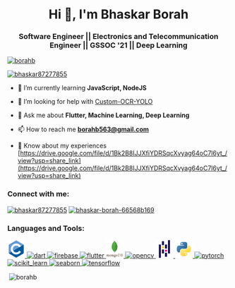 <h1 align="center">Hi 👋, I'm Bhaskar Borah</h1>
<h3 align="center">Software Engineer || Electronics and Telecommunication Engineer || GSSOC '21 ||  Deep Learning</h3>

<p align="left"> <a href="https://github.com/ryo-ma/github-profile-trophy"><img src="https://github-profile-trophy.vercel.app/?username=borahb" alt="borahb" /></a> </p>

<p align="left"> <a href="https://twitter.com/bhaskar87277855" target="blank"><img src="https://img.shields.io/twitter/follow/bhaskar87277855?logo=twitter&style=for-the-badge" alt="bhaskar87277855" /></a> </p>

- 🌱 I’m currently learning **JavaScript, NodeJS**

- 🤝 I’m looking for help with [Custom-OCR-YOLO](https://github.com/Borahb/Custom-OCR-YOLO)

- 💬 Ask me about **Flutter, Machine Learning, Deep Learning**

- 📫 How to reach me **borahb563@gmail.com**

- 📄 Know about my experiences [https://drive.google.com/file/d/1Bk2B8IJJXfiYDRSqcXvyag64oC7l6yt_/view?usp=share_link](https://drive.google.com/file/d/1Bk2B8IJJXfiYDRSqcXvyag64oC7l6yt_/view?usp=share_link)

<h3 align="left">Connect with me:</h3>
<p align="left">
<a href="https://twitter.com/bhaskar87277855" target="blank"><img align="center" src="https://raw.githubusercontent.com/rahuldkjain/github-profile-readme-generator/master/src/images/icons/Social/twitter.svg" alt="bhaskar87277855" height="30" width="40" /></a>
<a href="https://linkedin.com/in/bhaskar-borah-66568b169" target="blank"><img align="center" src="https://raw.githubusercontent.com/rahuldkjain/github-profile-readme-generator/master/src/images/icons/Social/linked-in-alt.svg" alt="bhaskar-borah-66568b169" height="30" width="40" /></a>
</p>

<h3 align="left">Languages and Tools:</h3>
<p align="left"> <a href="https://www.cprogramming.com/" target="_blank" rel="noreferrer"> <img src="https://raw.githubusercontent.com/devicons/devicon/master/icons/c/c-original.svg" alt="c" width="40" height="40"/> </a> <a href="https://dart.dev" target="_blank" rel="noreferrer"> <img src="https://www.vectorlogo.zone/logos/dartlang/dartlang-icon.svg" alt="dart" width="40" height="40"/> </a> <a href="https://firebase.google.com/" target="_blank" rel="noreferrer"> <img src="https://www.vectorlogo.zone/logos/firebase/firebase-icon.svg" alt="firebase" width="40" height="40"/> </a> <a href="https://flutter.dev" target="_blank" rel="noreferrer"> <img src="https://www.vectorlogo.zone/logos/flutterio/flutterio-icon.svg" alt="flutter" width="40" height="40"/> </a> <a href="https://www.mongodb.com/" target="_blank" rel="noreferrer"> <img src="https://raw.githubusercontent.com/devicons/devicon/master/icons/mongodb/mongodb-original-wordmark.svg" alt="mongodb" width="40" height="40"/> </a> <a href="https://opencv.org/" target="_blank" rel="noreferrer"> <img src="https://www.vectorlogo.zone/logos/opencv/opencv-icon.svg" alt="opencv" width="40" height="40"/> </a> <a href="https://pandas.pydata.org/" target="_blank" rel="noreferrer"> <img src="https://raw.githubusercontent.com/devicons/devicon/2ae2a900d2f041da66e950e4d48052658d850630/icons/pandas/pandas-original.svg" alt="pandas" width="40" height="40"/> </a> <a href="https://www.python.org" target="_blank" rel="noreferrer"> <img src="https://raw.githubusercontent.com/devicons/devicon/master/icons/python/python-original.svg" alt="python" width="40" height="40"/> </a> <a href="https://pytorch.org/" target="_blank" rel="noreferrer"> <img src="https://www.vectorlogo.zone/logos/pytorch/pytorch-icon.svg" alt="pytorch" width="40" height="40"/> </a> <a href="https://scikit-learn.org/" target="_blank" rel="noreferrer"> <img src="https://upload.wikimedia.org/wikipedia/commons/0/05/Scikit_learn_logo_small.svg" alt="scikit_learn" width="40" height="40"/> </a> <a href="https://seaborn.pydata.org/" target="_blank" rel="noreferrer"> <img src="https://seaborn.pydata.org/_images/logo-mark-lightbg.svg" alt="seaborn" width="40" height="40"/> </a> <a href="https://www.tensorflow.org" target="_blank" rel="noreferrer"> <img src="https://www.vectorlogo.zone/logos/tensorflow/tensorflow-icon.svg" alt="tensorflow" width="40" height="40"/> </a> </p>

<p>&nbsp;<img align="center" src="https://github-readme-stats.vercel.app/api?username=borahb&show_icons=true&locale=en" alt="borahb" /></p>
